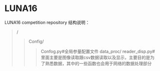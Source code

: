# LUNA16

LUNA16 competition repository
结构说明：<br/>
>/
>>Config/
>>>Confog.py#全局参量配置文件
>>data_proc/
>>>reader_disp.py#里面主要是图像读取跟csv数据读取以及显示，主要目的是为了熟悉数据，其中的一些函数也会用于网络的数据处理部分
